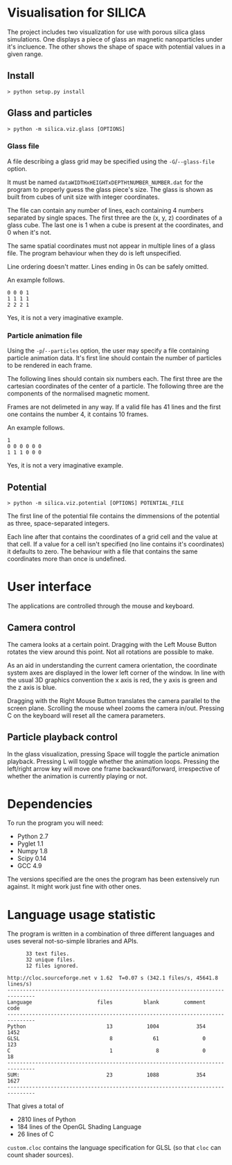 # Visualisation for SILICA

The project includes two visualization for use with porous silica glass
simulations. One displays a piece of glass an magnetic nanoparticles under it's
incluence. The other shows the shape of space with potential values in a given
range.

## Install

```
> python setup.py install
```

## Glass and particles

```
> python -m silica.viz.glass [OPTIONS]
```

### Glass file

A file describing a glass grid may be specified using the `-G`/`--glass-file`
option.

It must be named `dataWIDTHxHEIGHTxDEPTHtNUMBER_NUMBER.dat` for the
program to properly guess the glass piece's size. The glass is shown as built
from cubes of unit size with integer coordinates.

The file can contain any number of lines, each containing 4 numbers separated
by single spaces. The first three are the (x, y, z) coordinates of a glass
cube. The last one is 1 when a cube is present at the coordinates, and 0 when
it's not.

The same spatial coordinates must not appear in multiple lines of a glass file.
The program behaviour when they do is left unspecified.

Line ordering doesn't matter. Lines ending in 0s can be safely omitted.

An example follows.

```
0 0 0 1
1 1 1 1
2 2 2 1
```

Yes, it is not a very imaginative example.

### Particle animation file

Using the `-p`/`--particles` option, the user may specify a file containing
particle animation data. It's first line should contain the number of
particles to be rendered in each frame.

The following lines should contain six numbers each. The first three are the
cartesian coordinates of the center of a particle. The following three are the
components of the normalised magnetic moment.

Frames are not delimeted in any way. If a valid file has 41 lines and the first
one contains the number 4, it contains 10 frames.

An example follows.

```
1
0 0 0 0 0 0
1 1 1 0 0 0
```

Yes, it is not a very imaginative example.

## Potential

```
> python -m silica.viz.potential [OPTIONS] POTENTIAL_FILE
```

The first line of the potential file contains the dimmensions of the potential
as three, space-separated integers.

Each line after that contains the coordinates of a grid cell and the value at
that cell. If a value for a cell isn't specified (no line contains it's
coordinates) it defaults to zero. The behaviour with a file that contains the
same coordinates more than once is undefined.

# User interface

The applications are controlled through the mouse and keyboard.

## Camera control

The camera looks at a certain point. Dragging with the Left Mouse Button
rotates the view around this point. Not all rotations are possible to make.

As an aid in understanding the current camera orientation, the coordinate
system axes are displayed in the lower left corner of the window. In line with
the usual 3D graphics convention the x axis is red, the y axis is green and the
z axis is blue.

Dragging with the Right Mouse Button translates the camera parallel to the
screen plane. Scrolling the mouse wheel zooms the camera in/out. Pressing C on
the keyboard will reset all the camera parameters.

## Particle playback control

In the glass visualization, pressing Space will toggle the particle animation
playback. Pressing L will toggle whether the animation loops. Pressing the
left/right arrow key will move one frame backward/forward, irrespective of
whether the animation is currently playing or not.

# Dependencies

To run the program you will need:

* Python 2.7
* Pyglet 1.1
* Numpy 1.8
* Scipy 0.14
* GCC 4.9

The versions specified are the ones the program has been extensively run
against. It might work just fine with other ones.

# Language usage statistic

The program is written in a combination of three different languages and
uses several not-so-simple libraries and APIs.

```
      33 text files.
      32 unique files.
      12 files ignored.

http://cloc.sourceforge.net v 1.62  T=0.07 s (342.1 files/s, 45641.8 lines/s)
-------------------------------------------------------------------------------
Language                     files          blank        comment           code
-------------------------------------------------------------------------------
Python                          13           1004            354           1452
GLSL                             8             61              0            123
C                                1              8              0             18
-------------------------------------------------------------------------------
SUM:                            23           1088            354           1627
-------------------------------------------------------------------------------
```

That gives a total of

* 2810 lines of Python
* 184 lines of the OpenGL Shading Language
* 26 lines of C

`custom.cloc` contains the language specification for GLSL (so that `cloc` can
count shader sources).
